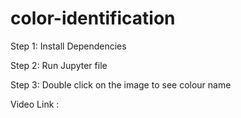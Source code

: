 # color-identification

Step 1: Install Dependencies

Step 2: Run Jupyter file

Step 3: Double click on the image to see colour name


Video Link :
